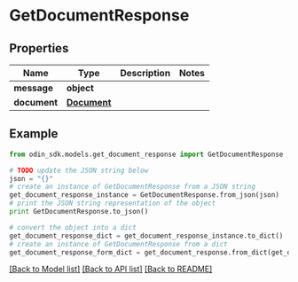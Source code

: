 # GetDocumentResponse


## Properties

Name | Type | Description | Notes
------------ | ------------- | ------------- | -------------
**message** | **object** |  | 
**document** | [**Document**](Document.md) |  | 

## Example

```python
from odin_sdk.models.get_document_response import GetDocumentResponse

# TODO update the JSON string below
json = "{}"
# create an instance of GetDocumentResponse from a JSON string
get_document_response_instance = GetDocumentResponse.from_json(json)
# print the JSON string representation of the object
print GetDocumentResponse.to_json()

# convert the object into a dict
get_document_response_dict = get_document_response_instance.to_dict()
# create an instance of GetDocumentResponse from a dict
get_document_response_form_dict = get_document_response.from_dict(get_document_response_dict)
```
[[Back to Model list]](../README.md#documentation-for-models) [[Back to API list]](../README.md#documentation-for-api-endpoints) [[Back to README]](../README.md)


